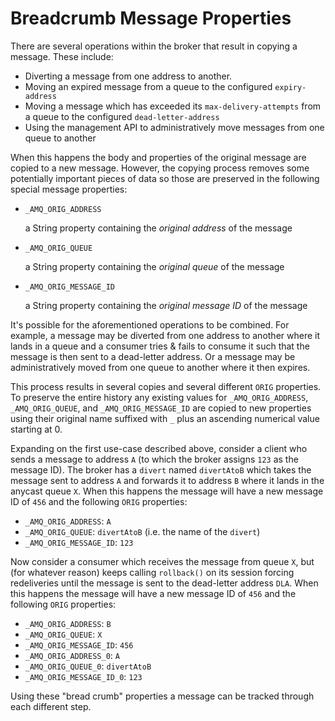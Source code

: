 # Breadcrumb Message Properties

There are several operations within the broker that result in copying a
message. These include:

- Diverting a message from one address to another.
- Moving an expired message from a queue to the configured `expiry-address`
- Moving a message which has exceeded its `max-delivery-attempts` from a queue
  to the configured `dead-letter-address`
- Using the management API to administratively move messages from one queue to
  another

When this happens the body and properties of the original message are copied to
a new message. However, the copying process removes some potentially important
pieces of data so those are preserved in the following special message
properties:

- `_AMQ_ORIG_ADDRESS`

  a String property containing the *original address* of the message

- `_AMQ_ORIG_QUEUE`

  a String property containing the *original queue* of the message

- `_AMQ_ORIG_MESSAGE_ID`

  a String property containing the *original message ID* of the message

It's possible for the aforementioned operations to be combined. For example, a
message may be diverted from one address to another where it lands in a queue
and a consumer tries & fails to consume it such that the message is then sent
to a dead-letter address. Or a message may be administratively moved from one
queue to another where it then expires.

This process results in several copies and several different `ORIG` properties.
To preserve the entire history any existing values for `_AMQ_ORIG_ADDRESS`,
`_AMQ_ORIG_QUEUE`, and `_AMQ_ORIG_MESSAGE_ID` are copied to new properties
using their original name suffixed with `_` plus an ascending numerical value
starting at 0.

Expanding on the first use-case described above, consider a client who sends a
message to address `A` (to which the broker assigns `123` as the message ID).
The broker has a `divert` named `divertAtoB` which takes the message sent to
address `A` and forwards it to address `B` where it lands in the anycast queue
`X`. When this happens the message will have a new message ID of `456` and the
following `ORIG` properties:

- `_AMQ_ORIG_ADDRESS`: `A`
- `_AMQ_ORIG_QUEUE`: `divertAtoB` (i.e. the name of the `divert`)
- `_AMQ_ORIG_MESSAGE_ID`: `123`

Now consider a consumer which receives the message from queue `X`, but (for
whatever reason) keeps calling `rollback()` on its session forcing redeliveries
until the message is sent to the dead-letter address `DLA`. When this happens
the message will have a new message ID of `456` and the following `ORIG`
properties:

- `_AMQ_ORIG_ADDRESS`: `B`
- `_AMQ_ORIG_QUEUE`: `X`
- `_AMQ_ORIG_MESSAGE_ID`: `456`
- `_AMQ_ORIG_ADDRESS_0`: `A`
- `_AMQ_ORIG_QUEUE_0`: `divertAtoB`
- `_AMQ_ORIG_MESSAGE_ID_0`: `123`

Using these "bread crumb" properties a message can be tracked through each
different step.